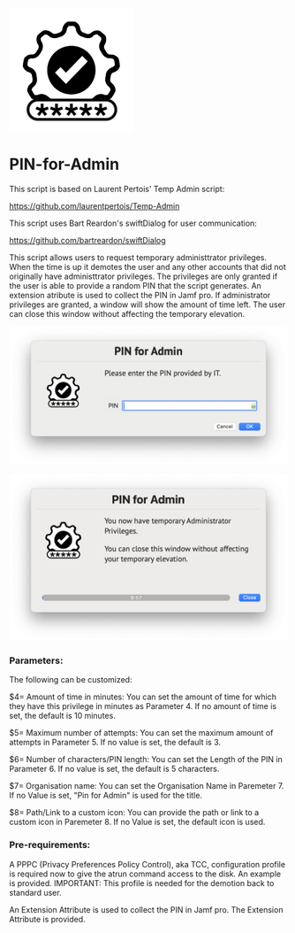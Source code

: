 ![alt text](https://github.com/Sdelsaz/PIN-for-Admin/blob/main/icon.png?raw=true)

# PIN-for-Admin

This script is based on Laurent Pertois' Temp Admin script:

https://github.com/laurentpertois/Temp-Admin

This script uses Bart Reardon's swiftDialog for user communication:

https://github.com/bartreardon/swiftDialog

This script allows users to request temporary administtrator privileges. When the time is up it demotes the user and any other accounts that did not originally have administtrator privileges. The privileges are only granted if the user is able to provide a random PIN that the script generates. An extension atribute is used to collect the PIN in Jamf pro. If administrator privileges are granted, a window will show the amount of time left. The user can close this window without affecting the temporary elevation.

![alt text](https://github.com/Sdelsaz/PIN-for-Admin/blob/main/Images/PinPrompt.png?raw=true)

![alt text](https://github.com/Sdelsaz/PIN-for-Admin/blob/main/Images/AdminConfirmation.png?raw=true)


### Parameters:

The following can be customized:

$4= Amount of time in minutes: You can set the amount of time for which they have this privilege in minutes as Parameter 4.  If no amount of time is set, the default is 10 minutes.

$5= Maximum number of attempts: You can set the maximum amount of attempts in Parameter 5.  If no value is set, the default is 3.

$6= Number of characters/PIN length: You can set the Length of the PIN in Parameter 6.  If no value is set, the default is 5 characters.

$7= Organisation name: You can set the Organisation Name in Paremeter 7. If no Value is set, "Pin for Admin" is used for the title.

$8= Path/Link to a custom icon: You can provide the path or link to a custom icon in Paremeter 8. If no Value is set, the default icon is used.

### Pre-requirements:

A PPPC (Privacy Preferences Policy Control), aka TCC, configuration profile is required now to give the atrun command access to the disk. 
An example is provided. IMPORTANT: This profile is needed for the demotion back to standard user.

An Extension Attribute is used to collect the PIN in Jamf pro. The Extension Attribute is provided.
